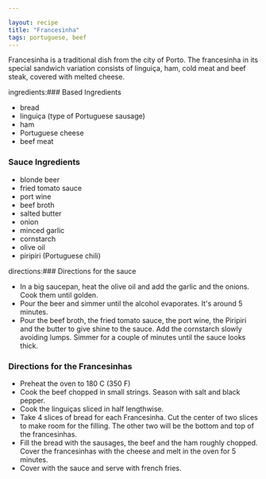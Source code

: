 ```yaml
---

layout: recipe
title: "Francesinha"
tags: portuguese, beef
---
```


Francesinha is a traditional dish from the city of Porto. The francesinha in its special sandwich variation consists of linguiça, ham, cold meat and beef steak, covered with melted cheese.

ingredients:### Based Ingredients

- bread
- linguiça (type of Portuguese sausage)
- ham
- Portuguese cheese
- beef meat

### Sauce Ingredients

- blonde beer
- fried tomato sauce
- port wine
- beef broth
- salted butter
- onion
- minced garlic
- cornstarch
- olive oil
- piripiri (Portuguese chili)

directions:### Directions for the sauce

- In a big saucepan, heat the olive oil and add the garlic and the onions. Cook them until golden.
- Pour the beer and simmer until the alcohol evaporates. It's around 5 minutes.
- Pour the beef broth, the fried tomato sauce, the port wine, the Piripiri and the butter to give shine to the sauce. Add the cornstarch slowly avoiding lumps. Simmer for a couple of minutes until the sauce looks thick.

### Directions for the Francesinhas

- Preheat the oven to 180 C (350 F)
- Cook the beef chopped in small strings. Season with salt and black pepper.
- Cook the linguiças sliced in half lengthwise.
- Take 4 slices of bread for each Francesinha. Cut the center of two slices to make room for the filling. The other two will be the bottom and top of the francesinhas.
- Fill the bread with the sausages, the beef and the ham roughly chopped. Cover the francesinhas with the cheese and melt in the oven for 5 minutes.
- Cover with the sauce and serve with french fries.
